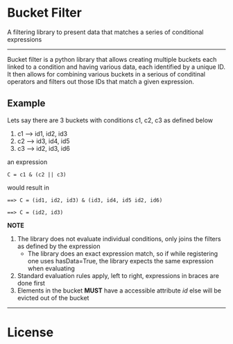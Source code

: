 Bucket Filter
============

A filtering library to present data that matches a series of conditional expressions

-----


Bucket filter is a python library that allows creating multiple buckets each linked to a condition and having various 
data, each identified by a unique ID.
It then allows for combining various buckets in a serious of conditinal operators and filters out those IDs that match 
a given expression.


Example
-------

Lets say there are 3 buckets with conditions c1, c2, c3 as defined below 

1. c1 --> id1, id2, id3
2. c2 --> id3, id4, id5
3. c3 --> id2, id3, id6

an expression

    C = c1 & (c2 || c3)

would result in

    ==> C = (id1, id2, id3) & (id3, id4, id5 id2, id6)

    ==> C = (id2, id3)

**NOTE** 

1.  The library does not evaluate individual conditions, only joins the filters as defined by the expression
    *   The library does an exact expression match, so if while registering one uses hasData=True, the library expects 
       the same expression when evaluating
2.  Standard evaluation rules apply, left to right, expressions in braces are done first
3.  Elements in the bucket **MUST** have a accessible attribute _id_ else will be evicted out of the bucket

-----

License
======

